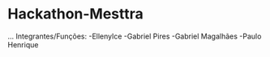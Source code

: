 # Hackathon-Mesttra
...
Integrantes/Funções: 
  -Ellenylce 
  -Gabriel Pires
  -Gabriel Magalhães
  -Paulo Henrique
